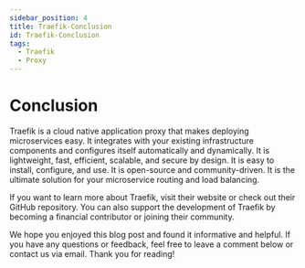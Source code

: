 ```yaml
---
sidebar_position: 4
title: Traefik-Conclusion
id: Traefik-Conclusion
tags:
  - Traefik
  - Proxy
---
```

# Conclusion

Traefik is a cloud native application proxy that makes deploying microservices easy. It integrates with your existing infrastructure components and configures itself automatically and dynamically. It is lightweight, fast, efficient, scalable, and secure by design. It is easy to install, configure, and use. It is open-source and community-driven. It is the ultimate solution for your microservice routing and load balancing.

If you want to learn more about Traefik, visit their website or check out their GitHub repository. You can also support the development of Traefik by becoming a financial contributor or joining their community.

We hope you enjoyed this blog post and found it informative and helpful. If you have any questions or feedback, feel free to leave a comment below or contact us via email. Thank you for reading!
